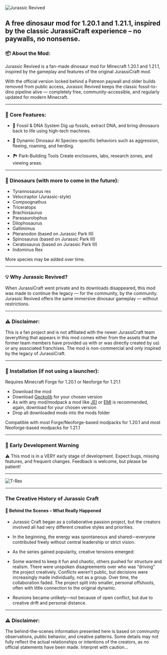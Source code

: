 

![Jurassic Revived](https://www.jurassicrevived.com/_next/static/media/banner-logo.38665693.webp)
## A free dinosaur mod for 1.20.1 and 1.21.1, inspired by the classic JurassiCraft experience – no paywalls, no nonsense.


### 📦 About the Mod:
  Jurassic Revived is a fan-made dinosaur mod for Minecraft 1.20.1 and 1.21.1, inspired by the gameplay and features of the original JurassiCraft mod.

  With the official version locked behind a Patreon paywall and older builds removed from public access, Jurassic Revived keeps the classic fossil-to-dino pipeline alive — completely free, community-accessible, and regularly updated for modern Minecraft.

---
### 🧬 Core Features:
- 🦴 Fossil & DNA System Dig up fossils, extract DNA, and bring dinosaurs back to life using high-tech machines.

- 🧠 Dynamic Dinosaur AI Species-specific behaviors such as aggression, fleeing, roaming, and herding.

- 🏞️ Park-Building Tools Create enclosures, labs, research zones, and viewing areas.

---
### 🦕 Dinosaurs (with more to come in the future):
- Tyrannosaurus rex
- Velociraptor (Jurassic-style)
- Compsognathus
- Triceratops
- Brachiosaurus
- Parasaurolophus
- Dilophosaurus
- Gallimimus
- Pteranodon (based on Jurassic Park III)
- Spinosaurus (based on Jurassic Park III)
- Ceratosaurus (based on Jurassic Park III)
- Indominus Rex

More species may be added over time.

---
### 💡 Why Jurassic Revived?
  When JurassiCraft went private and its downloads disappeared, this mod was made to continue the legacy — for the community, by the community. Jurassic Revived offers the same immersive dinosaur gameplay — without restrictions.

---
### ⚠️ Disclaimer:
  This is a fan project and is not affiliated with the newer JurassiCraft team (everything that appears in this mod comes either from the assets that the former team members have provided us with or was directly created by us) or any associated franchises. The mod is non-commercial and only inspired by the legacy of JurassiCraft.

---
### 💾 Installation (if not using a launcher):
  Requires Minecraft Forge for 1.20.1 or Neoforge for 1.21.1
- Download the mod
- Download [Geckolib](https://modrinth.com/mod/geckolib) for your chosen version
- As with any mod/modpack a mod like [JEI](https://modrinth.com/mod/jei) or [EMI](https://modrinth.com/mod/emi) is recommended, again, download for your chosen version
- Drop all downloaded mods into the mods folder

Compatible with most Forge/Neoforge-based modpacks for 1.20.1 and most Neoforge-based modpacks for 1.21.1

---
### 🚧 Early Development Warning
⚠️ This mod is in a VERY early stage of development.
    Expect bugs, missing features, and frequent changes.
    Feedback is welcome, but please be patient!

---
![T-Rex](https://www.jurassicrevived.com/_next/static/media/trex.bbbfd06d.png)

---
### The Creative History of Jurassic Craft

#### 🦖 Behind the Scenes – What Really Happened
- Jurassic Craft began as a collaborative passion project, but the creators involved all had very different creative styles and priorities.

- In the beginning, the energy was spontaneous and shared—everyone contributed freely without central leadership or strict vision.

- As the series gained popularity, creative tensions emerged:

- Some wanted to keep it fun and chaotic, others pushed for structure and realism.
    There were unspoken disagreements over who was “driving” the project creatively.
    Conflicts weren’t public, but decisions were increasingly made individually, not as a group.
    Over time, the collaboration faded. The project split into smaller, personal offshoots, often with little connection to the original dynamic.

- Reunions became unlikely—not because of open conflict, but due to creative drift and personal distance.

---
### ⚠️ Disclaimer:
The behind-the-scenes information presented here is based on community observations, public behavior, and creative patterns. Some details may not fully reflect the actual relationships or intentions of the creators, as no official statements have been made. Interpret with caution...

